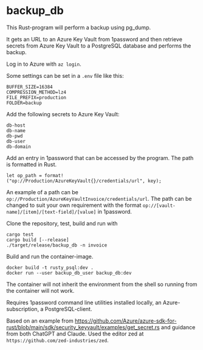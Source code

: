 # backup_db
This Rust-program will perform a backup using pg_dump.

It gets an URL to an Azure Key Vault from 1password and then retrieve secrets
from Azure Key Vault to a PostgreSQL database and performs the backup.

Log in to Azure with `az login`.

Some settings can be set in a `.env` file like this:

```
BUFFER_SIZE=16384
COMPRESSION_METHOD=lz4
FILE_PREFIX=production
FOLDER=backup
```

Add the following secrets to Azure Key Vault:

```
db-host
db-name
db-pwd
db-user
db-domain
```

Add an entry in 1password that can be accessed by the program. The path is formatted in Rust.

```
let op_path = format!("op://Production/AzureKeyVault{}/credentials/url", key);
```

An example of a path can be `op://Production/AzureKeyVaultInvoice/credentials/url`. The path can be changed to suit your own
requirement with the format `op://[vault-name]/[item]/[text-field]/[value]` in 1password.

Clone the repository, test, build and run with

```
cargo test
cargo build [--release]
./target/release/backup_db -n invoice
```

Build and run the container-image.

```
docker build -t rusty_psql:dev .
docker run --user backup_db_user backup_db:dev
```

The container will not inherit the environment from the shell so running from the container will not work.

Requires 1password command line utilities installed locally, an Azure-subscription, a PostgreSQL-client.

Based on an example from https://github.com/Azure/azure-sdk-for-rust/blob/main/sdk/security_keyvault/examples/get_secret.rs
and guidance from both ChatGPT and Claude. Used the editor zed at `https://github.com/zed-industries/zed`.
